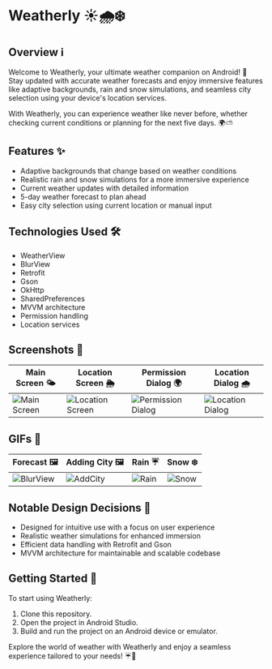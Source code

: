 # Weatherly ☀️🌧️❄️

## Overview ℹ️

Welcome to Weatherly, your ultimate weather companion on Android! 📱 Stay updated with accurate weather forecasts and enjoy immersive features like adaptive backgrounds, rain and snow simulations, and seamless city selection using your device's location services.

With Weatherly, you can experience weather like never before, whether checking current conditions or planning for the next five days. 🌍⛅️

## Features ✨

- Adaptive backgrounds that change based on weather conditions
- Realistic rain and snow simulations for a more immersive experience
- Current weather updates with detailed information
- 5-day weather forecast to plan ahead
- Easy city selection using current location or manual input

## Technologies Used 🛠️

- WeatherView
- BlurView
- Retrofit
- Gson
- OkHttp
- SharedPreferences
- MVVM architecture
- Permission handling
- Location services

## Screenshots 📸
| Main Screen 🌤️ | Location Screen 🌦️ | Permission Dialog 🌍 | Location Dialog 🌧️ |
|---|---|---|---|
| ![Main Screen](https://github.com/tolipovmurodjon/weatherly/assets/173606323/6597830a-fa03-43e7-8f04-1fe516988235) | ![Location Screen](https://github.com/tolipovmurodjon/weatherly/assets/173606323/ca18b916-32fb-4679-9d2c-49e2eca93347) | ![Permission Dialog](https://github.com/tolipovmurodjon/weatherly/assets/173606323/5bb09f9e-8539-4827-bf62-596f238d8240) | ![Location Dialog](https://github.com/tolipovmurodjon/weatherly/assets/173606323/42c20225-23a5-4e22-ad71-e87b506f5caf) |

## GIFs 🎥
| Forecast 🖼️                                                                                                    | Adding City 🖼️                                                                                         | Rain ☔                                                                                                     | Snow ❄️                                                                                                     |
|-----------------------------------------------------------------------------------------------------------------|---------------------------------------------------------------------------------------------------------|-------------------------------------------------------------------------------------------------------------|-------------------------------------------------------------------------------------------------------------|
| ![BlurView](https://github.com/tolipovmurodjon/weatherly/assets/173606323/e22177be-c7e7-47e7-8812-c41f54a08910) | ![AddCity](https://github.com/tolipovmurodjon/weatherly/assets/173606323/a3a0c227-50c9-46a5-ab2a-4148628491d3) | ![Rain](https://github.com/tolipovmurodjon/weatherly/assets/173606323/743a7870-fd3c-418c-be51-d72569869fbe) | ![Snow](https://github.com/tolipovmurodjon/weatherly/assets/173606323/5fc1dc92-456f-441f-9de4-f396198bd06b)                 |

## Notable Design Decisions 🎨

- Designed for intuitive use with a focus on user experience
- Realistic weather simulations for enhanced immersion
- Efficient data handling with Retrofit and Gson
- MVVM architecture for maintainable and scalable codebase

## Getting Started 🚀

To start using Weatherly:
1. Clone this repository.
2. Open the project in Android Studio.
3. Build and run the project on an Android device or emulator.

Explore the world of weather with Weatherly and enjoy a seamless experience tailored to your needs! ☔🌈
